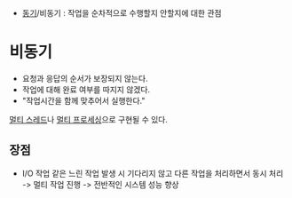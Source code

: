 - [동기](Synchronous)/비동기 : 작업을 순차적으로 수행할지 안할지에 대한 관점
# 비동기
- 요청과 응답의 순서가 보장되지 않는다.
- 작업에 대해 완료 여부를 따지지 않겠다.
- "작업시간을 함께 맞추어서 실행한다."

[멀티 스레드](Multi_Thread)나 [멀티 프로세싱](Multi_Processing)으로 구현될 수 있다.
## 장점
- I/O 작업 같은 느린 작업 발생 시 기다리지 않고 다른 작업을 처리하면서 동시 처리 -> 멀티 작업 진행 -> 전반적인 시스템 성능 향상
